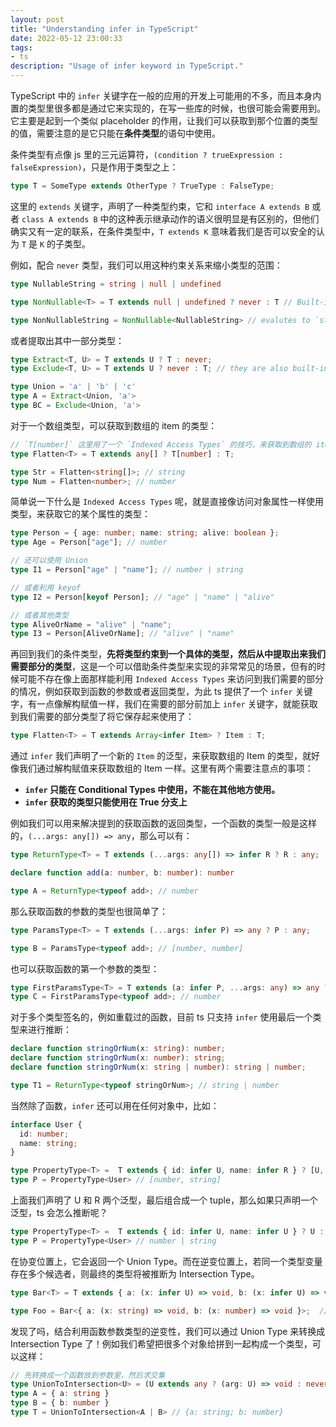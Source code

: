 ```yaml
---
layout: post
title: "Understanding infer in TypeScript"
date: 2022-05-12 23:00:33
tags:
- ts
description: "Usage of infer keyword in TypeScript."
---
```


TypeScript 中的 `infer` 关键字在一般的应用的开发上可能用的不多，而且本身内置的类型里很多都是通过它来实现的，在写一些库的时候，也很可能会需要用到。它主要是起到一个类似 placeholder 的作用，让我们可以获取到那个位置的类型的值，需要注意的是它只能在**条件类型**的语句中使用。

条件类型有点像 js 里的三元运算符，`(condition ? trueExpression : falseExpression)`，只是作用于类型之上：

```ts
type T = SomeType extends OtherType ? TrueType : FalseType;
```

这里的 `extends` 关键字，声明了一种类型约束，它和 `interface A extends B` 或者 `class A extends B` 中的这种表示继承动作的语义很明显是有区别的，但他们确实又有一定的联系，在条件类型中，`T extends K` 意味着我们是否可以安全的认为 `T` 是 `K` 的子类型。

例如，配合 `never` 类型，我们可以用这种约束关系来缩小类型的范围：

```ts
type NullableString = string | null | undefined

type NonNullable<T> = T extends null | undefined ? never : T // Built-in type, FYI

type NonNullableString = NonNullable<NullableString> // evalutes to `string`
```

或者提取出其中一部分类型：

```ts
type Extract<T, U> = T extends U ? T : never;
type Exclude<T, U> = T extends U ? never : T; // they are also built-in types

type Union = 'a' | 'b' | 'c'
type A = Extract<Union, 'a'>
type BC = Exclude<Union, 'a'>
```

对于一个数组类型，可以获取到数组的 item 的类型：

```ts
// `T[number]` 这里用了一个 `Indexed Access Types` 的技巧，来获取到数组的 item 的类型。
type Flatten<T> = T extends any[] ? T[number] : T;

type Str = Flatten<string[]>; // string
type Num = Flatten<number>; // number
```

简单说一下什么是 `Indexed Access Types` 呢，就是直接像访问对象属性一样使用类型，来获取它的某个属性的类型：

```ts
type Person = { age: number; name: string; alive: boolean };
type Age = Person["age"]; // number

// 还可以使用 Union
type I1 = Person["age" | "name"]; // number | string

// 或者利用 keyof
type I2 = Person[keyof Person]; // "age" | "name" | "alive"

// 或者其他类型
type AliveOrName = "alive" | "name";
type I3 = Person[AliveOrName]; // "alive" | "name"
```

再回到我们的条件类型，**先将类型约束到一个具体的类型，然后从中提取出来我们需要部分的类型**，这是一个可以借助条件类型来实现的非常常见的场景，但有的时候可能不存在像上面那样能利用 `Indexed Access Types` 来访问到我们需要的部分的情况，例如获取到函数的参数或者返回类型，为此 ts 提供了一个 `infer` 关键字，有一点像解构赋值一样，我们在需要的部分前加上 `infer` 关键字，就能获取到我们需要的部分类型了将它保存起来使用了：

```ts
type Flatten<T> = T extends Array<infer Item> ? Item : T;
```

通过 `infer` 我们声明了一个新的 `Item` 的泛型，来获取数组的 Item 的类型，就好像我们通过解构赋值来获取数组的 Item 一样。这里有两个需要注意点的事项：

- **`infer` 只能在 Conditional Types 中使用，不能在其他地方使用。**
- **`infer` 获取的类型只能使用在 True 分支上**

例如我们可以用来解决提到的获取函数的返回类型，一个函数的类型一般是这样的，`(...args: any[]) => any`，那么可以有：

```ts
type ReturnType<T> = T extends (...args: any[]) => infer R ? R : any;

declare function add(a: number, b: number): number

type A = ReturnType<typeof add>; // number
```

那么获取函数的参数的类型也很简单了：

```ts
type ParamsType<T> = T extends (...args: infer P) => any ? P : any;

type B = ParamsType<typeof add>; // [number, number]
```

也可以获取函数的第一个参数的类型：

```ts
type FirstParamsType<T> = T extends (a: infer P, ...args: any) => any ? P : any;
type C = FirstParamsType<typeof add>; // number
```

对于多个类型签名的，例如重载过的函数，目前 ts 只支持 `infer` 使用最后一个类型来进行推断：

```ts
declare function stringOrNum(x: string): number;
declare function stringOrNum(x: number): string;
declare function stringOrNum(x: string | number): string | number;

type T1 = ReturnType<typeof stringOrNum>; // string | number
```

当然除了函数，`infer` 还可以用在任何对象中，比如：

```ts
interface User {
  id: number;
  name: string;
}

type PropertyType<T> =  T extends { id: infer U, name: infer R } ? [U, R] : T
type P = PropertyType<User> // [number, string]
```

上面我们声明了 U 和 R 两个泛型，最后组合成一个 tuple，那么如果只声明一个泛型，ts 会怎么推断呢？

```ts
type PropertyType<T> =  T extends { id: infer U, name: infer U } ? U : T
type P = PropertyType<User> // number | string
```

在协变位置上，它会返回一个 Union Type。而在逆变位置上，若同一个类型变量存在多个候选者，则最终的类型将被推断为 Intersection Type。

```ts
type Bar<T> = T extends { a: (x: infer U) => void, b: (x: infer U) => void } ? U : never;

type Foo = Bar<{ a: (x: string) => void, b: (x: number) => void }>;  // string & number => never
```

发现了吗，结合利用函数参数类型的逆变性，我们可以通过 Union Type 来转换成 Intersection Type 了！例如我们希望把很多个对象给拼到一起构成一个类型，可以这样：

```ts
// 先转换成一个函数放到参数里，然后求交集
type UnionToIntersection<U> = (U extends any ? (arg: U) => void : never) extends (arg: infer R) => void ? R : never
type A = { a: string }
type B = { b: number }
type T = UnionToIntersection<A | B> // {a: string; b: number}
```
